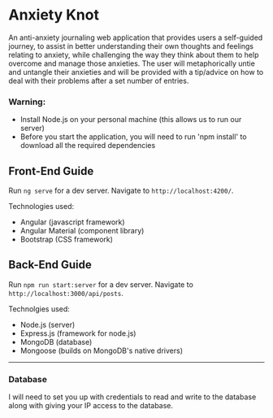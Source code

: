 # Anxiety Knot

An anti-anxiety journaling web application that provides users a self-guided journey, to assist in better understanding their own thoughts and feelings relating to anxiety, while challenging the way they think about them to help overcome and manage those anxieties. The user will metaphorically untie and untangle their anxieties and will be provided with a tip/advice on how to deal with their problems after a set number of entries.

### Warning:

- Install Node.js on your personal machine (this allows us to run our server)
- Before you start the application, you will need to run 'npm install' to download all the required dependencies

## Front-End Guide

Run `ng serve` for a dev server. Navigate to `http://localhost:4200/`.

Technologies used:
- Angular (javascript framework)
- Angular Material (component library)
- Bootstrap (CSS framework)

## Back-End Guide

Run `npm run start:server` for a dev server. Navigate to `http://localhost:3000/api/posts`.

Technolgies used:
- Node.js (server)
- Express.js (framework for node.js)
- MongoDB (database)
- Mongoose (builds on MongoDB's native drivers)

--- 

### Database

I will need to set you up with credentials to read and write to the database along with giving your IP access to the database.

